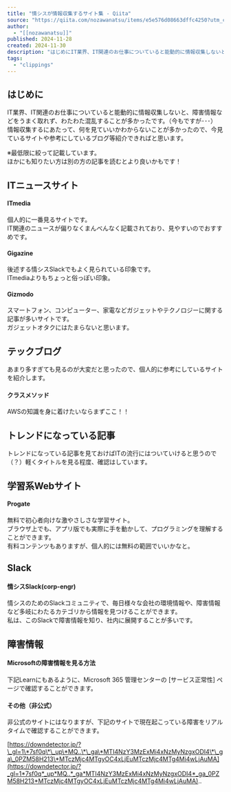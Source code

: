 ```yaml
---
title: "情シスが情報収集するサイト集 - Qiita"
source: "https://qiita.com/nozawanatsu/items/e5e576d08663dffc4250?utm_campaign=popular_items&utm_medium=feed&utm_source=popular_items"
author:
  - "[[nozawanatsu]]"
published: 2024-11-28
created: 2024-11-30
description: "はじめにIT業界、IT関連のお仕事についていると能動的に情報収集しないと、障害情報などをうまく取れず、わたわた混乱することが多かったです。（今もですが･･･）情報収集するにあたって、何を見ていい…"
tags:
  - "clippings"
---
```

## はじめに

IT業界、IT関連のお仕事についていると能動的に情報収集しないと、障害情報などをうまく取れず、わたわた混乱することが多かったです。（今もですが･･･）  
情報収集するにあたって、何を見ていいかわからないことが多かったので、今見ているサイトや参考にしているブログ等紹介できればと思います。

※最低限に絞って記載しています。  
ほかにも知りたい方は別の方の記事を読むとより良いかもです！

## ITニュースサイト

#### ITmedia

個人的に一番見るサイトです。  
IT関連のニュースが偏りなくまんべんなく記載されており、見やすいのでおすすめです。

#### Gigazine

後述する情シスSlackでもよく見られている印象です。  
ITmediaよりもちょっと俗っぽい印象。

#### Gizmodo

スマートフォン、コンピューター、家電などガジェットやテクノロジーに関する記事が多いサイトです。  
ガジェットオタクにはたまらないと思います。

## テックブログ

あまり多すぎても見るのが大変だと思ったので、個人的に参考にしているサイトを紹介します。

#### クラスメソッド

AWSの知識を身に着けたいならまずここ！！

## トレンドになっている記事

トレンドになっている記事を見ておけばITの流行にはついていけると思うので（？）軽くタイトルを見る程度、確認はしています。

## 学習系Webサイト

#### Progate

無料で初心者向けな激やさしさな学習サイト。  
ブラウザ上でも、アプリ版でも実際に手を動かして、プログラミングを理解することができます。  
有料コンテンツもありますが、個人的には無料の範囲でいいかなと。

## Slack

#### 情シスSlack(corp-engr)

情シスのためのSlackコミュニティで、毎日様々な会社の環境情報や、障害情報など多岐にわたるカテゴリから情報を見つけることができます。  
私は、このSlackで障害情報を知り、社内に展開することが多いです。

## 障害情報

#### Microsoftの障害情報を見る方法

下記Learnにもあるように、Microsoft 365 管理センターの \[サービス正常性\] ページで確認することができます。

#### その他（非公式）

非公式のサイトにはなりますが、下記のサイトで現在起こっている障害をリアルタイムで確認することができます。

[https://downdetector.jp/?\_gl=1\*7sf0q\*\_up\*MQ..\*\_ga\*MTI4NzY3MzExMi4xNzMyNzgxODI4\*\_ga\_0PZM58H213\*MTczMjc4MTgyOC4xLjEuMTczMjc4MTg4Mi4wLjAuMA](https://downdetector.jp/?_gl=1*7sf0q*_up*MQ..*_ga*MTI4NzY3MzExMi4xNzMyNzgxODI4*_ga_0PZM58H213*MTczMjc4MTgyOC4xLjEuMTczMjc4MTg4Mi4wLjAuMA)..